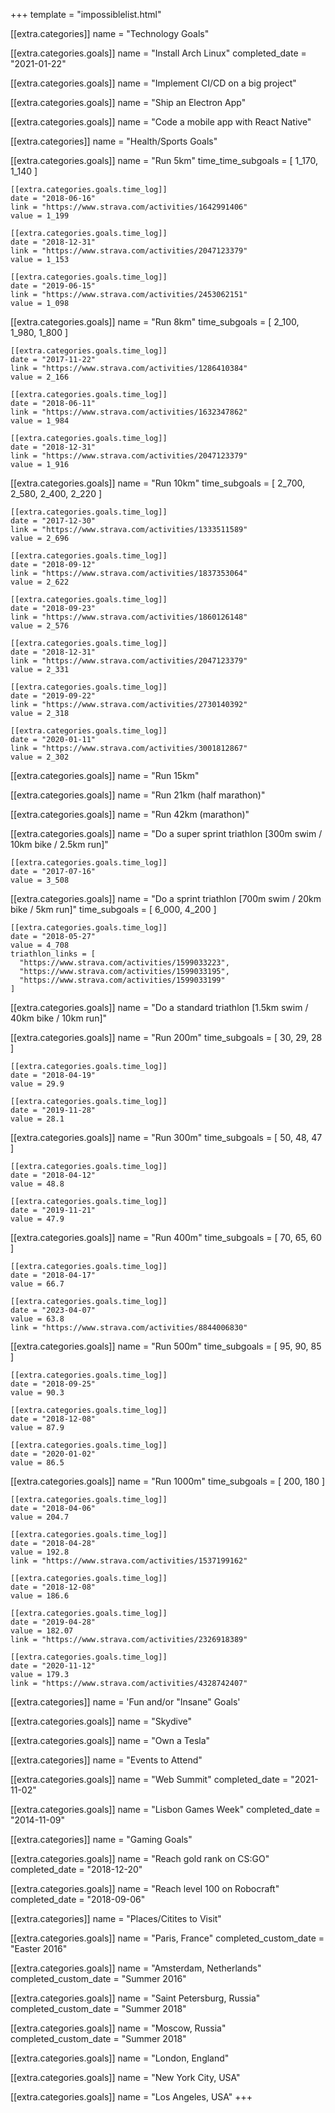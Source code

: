 +++
template = "impossiblelist.html"

[[extra.categories]]
name = "Technology Goals"

  [[extra.categories.goals]]
  name = "Install Arch Linux"
  completed_date = "2021-01-22"

  [[extra.categories.goals]]
  name = "Implement CI/CD on a big project"

  [[extra.categories.goals]]
  name = "Ship an Electron App"

  [[extra.categories.goals]]
  name = "Code a mobile app with React Native"

[[extra.categories]]
name = "Health/Sports Goals"

  [[extra.categories.goals]]
  name = "Run 5km"
  time_time_subgoals = [ 1_170, 1_140 ]

    [[extra.categories.goals.time_log]]
    date = "2018-06-16"
    link = "https://www.strava.com/activities/1642991406"
    value = 1_199

    [[extra.categories.goals.time_log]]
    date = "2018-12-31"
    link = "https://www.strava.com/activities/2047123379"
    value = 1_153

    [[extra.categories.goals.time_log]]
    date = "2019-06-15"
    link = "https://www.strava.com/activities/2453062151"
    value = 1_098

  [[extra.categories.goals]]
  name = "Run 8km"
  time_subgoals = [ 2_100, 1_980, 1_800 ]

    [[extra.categories.goals.time_log]]
    date = "2017-11-22"
    link = "https://www.strava.com/activities/1286410384"
    value = 2_166

    [[extra.categories.goals.time_log]]
    date = "2018-06-11"
    link = "https://www.strava.com/activities/1632347862"
    value = 1_984

    [[extra.categories.goals.time_log]]
    date = "2018-12-31"
    link = "https://www.strava.com/activities/2047123379"
    value = 1_916

  [[extra.categories.goals]]
  name = "Run 10km"
  time_subgoals = [ 2_700, 2_580, 2_400, 2_220 ]

    [[extra.categories.goals.time_log]]
    date = "2017-12-30"
    link = "https://www.strava.com/activities/1333511589"
    value = 2_696

    [[extra.categories.goals.time_log]]
    date = "2018-09-12"
    link = "https://www.strava.com/activities/1837353064"
    value = 2_622

    [[extra.categories.goals.time_log]]
    date = "2018-09-23"
    link = "https://www.strava.com/activities/1860126148"
    value = 2_576

    [[extra.categories.goals.time_log]]
    date = "2018-12-31"
    link = "https://www.strava.com/activities/2047123379"
    value = 2_331

    [[extra.categories.goals.time_log]]
    date = "2019-09-22"
    link = "https://www.strava.com/activities/2730140392"
    value = 2_318

    [[extra.categories.goals.time_log]]
    date = "2020-01-11"
    link = "https://www.strava.com/activities/3001812867"
    value = 2_302

  [[extra.categories.goals]]
  name = "Run 15km"

  [[extra.categories.goals]]
  name = "Run 21km (half marathon)"

  [[extra.categories.goals]]
  name = "Run 42km (marathon)"

  [[extra.categories.goals]]
  name = "Do a super sprint triathlon [300m swim / 10km bike / 2.5km run]"

    [[extra.categories.goals.time_log]]
    date = "2017-07-16"
    value = 3_508

  [[extra.categories.goals]]
  name = "Do a sprint triathlon [700m swim / 20km bike / 5km run]"
  time_subgoals = [ 6_000, 4_200 ]

    [[extra.categories.goals.time_log]]
    date = "2018-05-27"
    value = 4_708
    triathlon_links = [
      "https://www.strava.com/activities/1599033223",
      "https://www.strava.com/activities/1599033195",
      "https://www.strava.com/activities/1599033199"
    ]

  [[extra.categories.goals]]
  name = "Do a standard triathlon [1.5km swim / 40km bike / 10km run]"

  [[extra.categories.goals]]
  name = "Run 200m"
  time_subgoals = [ 30, 29, 28 ]

    [[extra.categories.goals.time_log]]
    date = "2018-04-19"
    value = 29.9

    [[extra.categories.goals.time_log]]
    date = "2019-11-28"
    value = 28.1

  [[extra.categories.goals]]
  name = "Run 300m"
  time_subgoals = [ 50, 48, 47 ]

    [[extra.categories.goals.time_log]]
    date = "2018-04-12"
    value = 48.8

    [[extra.categories.goals.time_log]]
    date = "2019-11-21"
    value = 47.9

  [[extra.categories.goals]]
  name = "Run 400m"
  time_subgoals = [ 70, 65, 60 ]

    [[extra.categories.goals.time_log]]
    date = "2018-04-17"
    value = 66.7

    [[extra.categories.goals.time_log]]
    date = "2023-04-07"
    value = 63.8
    link = "https://www.strava.com/activities/8844006830"

  [[extra.categories.goals]]
  name = "Run 500m"
  time_subgoals = [ 95, 90, 85 ]

    [[extra.categories.goals.time_log]]
    date = "2018-09-25"
    value = 90.3

    [[extra.categories.goals.time_log]]
    date = "2018-12-08"
    value = 87.9

    [[extra.categories.goals.time_log]]
    date = "2020-01-02"
    value = 86.5

  [[extra.categories.goals]]
  name = "Run 1000m"
  time_subgoals = [ 200, 180 ]

    [[extra.categories.goals.time_log]]
    date = "2018-04-06"
    value = 204.7

    [[extra.categories.goals.time_log]]
    date = "2018-04-28"
    value = 192.8
    link = "https://www.strava.com/activities/1537199162"

    [[extra.categories.goals.time_log]]
    date = "2018-12-08"
    value = 186.6

    [[extra.categories.goals.time_log]]
    date = "2019-04-28"
    value = 182.07
    link = "https://www.strava.com/activities/2326918389"

    [[extra.categories.goals.time_log]]
    date = "2020-11-12"
    value = 179.3
    link = "https://www.strava.com/activities/4328742407"

[[extra.categories]]
name = 'Fun and/or "Insane" Goals'

  [[extra.categories.goals]]
  name = "Skydive"

  [[extra.categories.goals]]
  name = "Own a Tesla"

[[extra.categories]]
name = "Events to Attend"

  [[extra.categories.goals]]
  name = "Web Summit"
  completed_date = "2021-11-02"

  [[extra.categories.goals]]
  name = "Lisbon Games Week"
  completed_date = "2014-11-09"

[[extra.categories]]
name = "Gaming Goals"

  [[extra.categories.goals]]
  name = "Reach gold rank on CS:GO"
  completed_date = "2018-12-20"

  [[extra.categories.goals]]
  name = "Reach level 100 on Robocraft"
  completed_date = "2018-09-06"

[[extra.categories]]
name = "Places/Citites to Visit"

  [[extra.categories.goals]]
  name = "Paris, France"
  completed_custom_date = "Easter 2016"

  [[extra.categories.goals]]
  name = "Amsterdam, Netherlands"
  completed_custom_date = "Summer 2016"

  [[extra.categories.goals]]
  name = "Saint Petersburg, Russia"
  completed_custom_date = "Summer 2018"

  [[extra.categories.goals]]
  name = "Moscow, Russia"
  completed_custom_date = "Summer 2018"

  [[extra.categories.goals]]
  name = "London, England"

  [[extra.categories.goals]]
  name = "New York City, USA"

  [[extra.categories.goals]]
  name = "Los Angeles, USA"
+++
